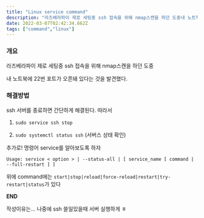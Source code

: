 ```yaml
---
title: "Linux service command"
description: "라즈베라파이 제로 세팅중 ssh 접속을 위해 nmap스캔을 하던 도중내 노트북에 22번 포트가 오픈돼 있다는 것을 발견했다.ssh 서버를 종료하면 간단하게 해결된다. 따라서sudo service ssh stopsudo systemctl status ssh (서버스 상태"
date: 2022-03-07T02:42:34.662Z
tags: ["command","linux"]
---
```


### 개요

라즈베라파이 제로 세팅중 ssh 접속을 위해 nmap스캔을 하던 도중

내 노트북에 22번 포트가 오픈돼 있다는 것을 발견했다.

### 해결방법

ssh 서버를 종료하면 간단하게 해결된다. 따라서

1. `sudo service ssh stop`

2. `sudo systemctl status ssh` (서버스 상태 확인)


추가로! 명령어 service를 알아보도록 하자

`Usage: service < option > | --status-all | [ service_name [ command | --full-restart ] ]`

위에 command에는 `start|stop|reload|force-reload|restart|try-restart|status`가 있다

**END**

작성이유는... 나중에 ssh 쓸일있을때 서버 실행하게 ㅎ
